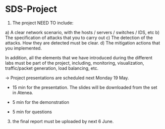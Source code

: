 # SDS-Project

 	
1) The project NEED TO include:

a) A clear network scenario, with the hosts / servers / switches / IDS, etc
b) The specification of attacks that you to carry out
c) The detection of the attacks. How they are detected must be clear.
d) The mitigation actions that you implemented.

In addition, all the elements that we have introduced during the different labs must be part of the project, including, monitoring, visualization, traffic/packet generation, load balancing, etc.

-> Project presentations are scheduled next Monday 19 May.
- 15 min for the presentation. The slides will be downloaded from the set in Atenea.

- 5 min for the demonstration

- 5 min for questions

3) the final report must be uploaded by next 6 June.

